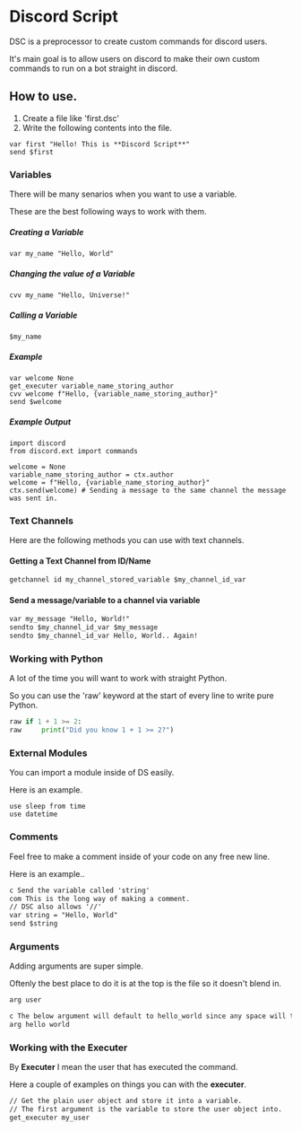 # Discord Script

DSC is a preprocessor to create custom commands for discord users.

It's main goal is to allow users on discord to make their own custom commands to run on a bot straight in discord.

## How to use.

1. Create a file like 'first.dsc'
2. Write the following contents into the file.

```
var first "Hello! This is **Discord Script**"
send $first
```

### Variables

There will be many senarios when you want to use a variable.

These are the best following ways to work with them.

##### Creating a Variable

```
var my_name "Hello, World"
```

##### Changing the value of a Variable

```
cvv my_name "Hello, Universe!"
```

##### Calling a Variable

```
$my_name
```

##### Example

```
var welcome None
get_executer variable_name_storing_author
cvv welcome f"Hello, {variable_name_storing_author}"
send $welcome
```

##### Example Output

```
import discord
from discord.ext import commands

welcome = None
variable_name_storing_author = ctx.author
welcome = f"Hello, {variable_name_storing_author}"
ctx.send(welcome) # Sending a message to the same channel the message was sent in.
```

### Text Channels

Here are the following methods you can use with text channels.

#### Getting a Text Channel from ID/Name

```txt
getchannel id my_channel_stored_variable $my_channel_id_var
```

#### Send a message/variable to a channel via variable

```txt
var my_message "Hello, World!"
sendto $my_channel_id_var $my_message
sendto $my_channel_id_var Hello, World.. Again!
```

### Working with Python

A lot of the time you will want to work with straight Python.

So you can use the 'raw' keyword at the start of every line to write pure Python.

```py
raw if 1 + 1 >= 2:
raw     print("Did you know 1 + 1 >= 2?")
```

### External Modules

You can import a module inside of DS easily.

Here is an example.
```
use sleep from time
use datetime
```

### Comments

Feel free to make a comment inside of your code on any free new line.

Here is an example..

```txt
c Send the variable called 'string'
com This is the long way of making a comment.
// DSC also allows '//'
var string = "Hello, World"
send $string
```

### Arguments

Adding arguments are super simple.

Oftenly the best place to do it is at the top is the file so it doesn't blend in.

```txt
arg user

c The below argument will default to hello_world since any space will transfer to a _
arg hello world 
```

### Working with the Executer

By **Executer** I mean the user that has executed the command.

Here a couple of examples on things you can with the **executer**.

```txt
// Get the plain user object and store it into a variable.
// The first argument is the variable to store the user object into.
get_executer my_user
```